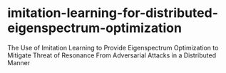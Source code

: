 # imitation-learning-for-distributed-eigenspectrum-optimization
The Use of Imitation Learning to Provide Eigenspectrum Optimization to Mitigate Threat of Resonance From Adversarial Attacks in a Distributed Manner
